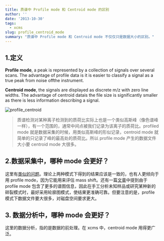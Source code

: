```yaml
---
title: 质谱中 Profile mode 和 Centroid mode 的区别
author: ''
date: '2013-10-30'
tags:
  - xcms
slug: profile_centroid_mode
summary: "质谱中 Profile mode 和 Centroid mode 不仅仅只是数据大小的区别。"
---
```


## 1.定义       

**Profile mode**, a peak is represented by a collection of signals over several scans. The advantage of profile data is it is easier to classify a signal as a true peak from noise offthe instrument.  

**Centroid mode**, the signals are displayed as discrete m/z with zero line widths. The advantage of centroid datais the file size is significantly smaller as there is less information describing a signal.

![profile_centroid](/img/profile_centroid.png)



>质谱检测对某种离子检测到的质荷比实际上也是一个类似高斯峰（像色谱峰一样），有一个范围的，通常中间点被我们记录为该离子的质荷比。profiled mode 就是数据采集的时候，用类似高斯峰的形似记录，centroid mode 就简单的只记录了峰的最高处的质荷比。所以 profile mode 产生的数据文件大小要  centroid mode 大很多。  


## 2.数据采集中，哪种 mode 会更好？     

这里有[类似的问题](http://www.researchgate.net/post/When_quantifying_compounds_using_a_triple_quadrupole_mass_spectrometer_in_MRM_mode_is_centroid_or_profile_the_preferred_setting)。理论上两种模式下得到的结果应该是一致的，也有人更倾向于用 profile mode，因为它能用来评估 mass shift。还有一篇[文章](https://drive.google.com/file/d/0B4p-_k2FifzITUZwdjNYbFhvMUU/edit?usp=sharing)中提到由于 profile mode 包含了更多的谱图信息，因此在手工分析未知样品或研究某种新的碎裂模式时，最好采用轮廓图模式，使结果更准确可靠。但要注意的是，profile 模式下数据文件要大很多，对磁盘空间要求更大。        

## 3. 数据分析中，哪种 mode 会更好？

这里的数据分析，指的是数据的前处理。在 xcms 中，centroid mode 用得更广泛。 